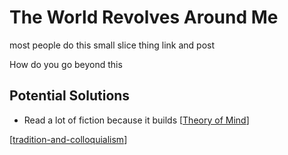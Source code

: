 # The World Revolves Around Me

most people do this
small slice thing link and post

How do you go beyond this 

## Potential Solutions
- Read a lot of fiction because it builds [[Theory of Mind]]

[[tradition-and-colloquialism]]

[//begin]: # "Autogenerated link references for markdown compatibility"
[Theory of Mind]: theory-of-mind.md "Theory of Mind"
[tradition-and-colloquialism]: tradition-and-colloquialism.md "Tradition and Colloquialism"
[//end]: # "Autogenerated link references"